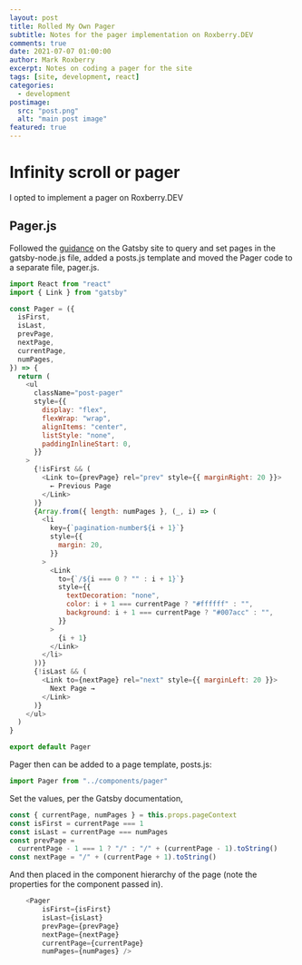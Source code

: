 ```yaml
---
layout: post
title: Rolled My Own Pager
subtitle: Notes for the pager implementation on Roxberry.DEV
comments: true
date: 2021-07-07 01:00:00
author: Mark Roxberry
excerpt: Notes on coding a pager for the site
tags: [site, development, react]
categories:
  - development
postimage:
  src: "post.png"
  alt: "main post image"
featured: true
---
```


# Infinity scroll or pager

I opted to implement a pager on Roxberry.DEV

## Pager.js

Followed the [guidance](https://www.gatsbyjs.com/docs/adding-pagination/#gatsby-skip-here) on the Gatsby site to query and set pages in the gatsby-node.js file, added a posts.js template and moved the Pager code to a separate file, pager.js.

```js
import React from "react"
import { Link } from "gatsby"

const Pager = ({
  isFirst,
  isLast,
  prevPage,
  nextPage,
  currentPage,
  numPages,
}) => {
  return (
    <ul
      className="post-pager"
      style={{
        display: "flex",
        flexWrap: "wrap",
        alignItems: "center",
        listStyle: "none",
        paddingInlineStart: 0,
      }}
    >
      {!isFirst && (
        <Link to={prevPage} rel="prev" style={{ marginRight: 20 }}>
          ← Previous Page
        </Link>
      )}
      {Array.from({ length: numPages }, (_, i) => (
        <li
          key={`pagination-number${i + 1}`}
          style={{
            margin: 20,
          }}
        >
          <Link
            to={`/${i === 0 ? "" : i + 1}`}
            style={{
              textDecoration: "none",
              color: i + 1 === currentPage ? "#ffffff" : "",
              background: i + 1 === currentPage ? "#007acc" : "",
            }}
          >
            {i + 1}
          </Link>
        </li>
      ))}
      {!isLast && (
        <Link to={nextPage} rel="next" style={{ marginLeft: 20 }}>
          Next Page →
        </Link>
      )}
    </ul>
  )
}

export default Pager
```

Pager then can be added to a page template, posts.js:

```js
import Pager from "../components/pager"
```

Set the values, per the Gatsby documentation,

```js
const { currentPage, numPages } = this.props.pageContext
const isFirst = currentPage === 1
const isLast = currentPage === numPages
const prevPage =
  currentPage - 1 === 1 ? "/" : "/" + (currentPage - 1).toString()
const nextPage = "/" + (currentPage + 1).toString()
```

And then placed in the component hierarchy of the page (note the properties for the component passed in).

```js
    <Pager
        isFirst={isFirst}
        isLast={isLast}
        prevPage={prevPage}
        nextPage={nextPage}
        currentPage={currentPage}
        numPages={numPages} />
```
